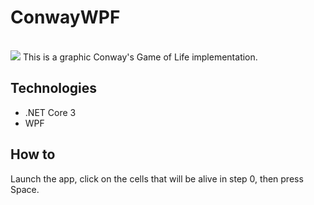 # ConwayWPF

<br/>

<img src="https://ametgy.github.io/page/conway.png" />
This is a graphic Conway's Game of Life implementation.

## Technologies
* .NET Core 3
* WPF

## How to
Launch the app, click on the cells that will be alive in step 0, then press Space.
